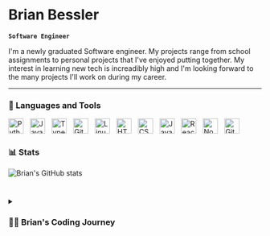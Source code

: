 # Brian Bessler

**`Software Engineer`**

I'm a newly graduated Software engineer. My projects range from school assignments to personal projects that I've enjoyed putting together. My interest in learning new tech is increadibly high and I'm looking forward to the many projects I'll work on during my career.

---

### 🧰 Languages and Tools

<img align="left" alt="Python" width="30px" style="padding-right:10px;" src="https://cdn.jsdelivr.net/gh/devicons/devicon/icons/python/python-plain.svg" />
<img align="left" alt="Java" width="30px" style="padding-right:10px;" src="https://cdn.jsdelivr.net/gh/devicons/devicon/icons/java/java-original.svg"/>
<img align="left" alt="TypeScript" width="30px" style="padding-right:10px;" src="https://cdn.jsdelivr.net/gh/devicons/devicon/icons/typescript/typescript-plain.svg" />
<img align="left" alt="Git" width="30px" style="padding-right:10px;" src="https://cdn.jsdelivr.net/gh/devicons/devicon/icons/git/git-original.svg" />
<img align="left" alt="Linux" width="30px" style="padding-right:10px;" src="https://cdn.jsdelivr.net/gh/devicons/devicon/icons/linux/linux-original.svg" />
<img align="left" alt="HTML" width="30px" style="padding-right:10px;" src="https://cdn.jsdelivr.net/gh/devicons/devicon/icons/html5/html5-plain.svg" />
<img align="left" alt="CSS" width="30px" style="padding-right:10px;" src="https://cdn.jsdelivr.net/gh/devicons/devicon/icons/css3/css3-plain.svg" />
<img align="left" alt="JavaScript" width="30px" style="padding-right:10px;" src="https://cdn.jsdelivr.net/gh/devicons/devicon/icons/javascript/javascript-plain.svg" />
<img align="left" alt="React" width="30px" style="padding-right:10px;" src="https://cdn.jsdelivr.net/gh/devicons/devicon/icons/react/react-original.svg" />
<img align="left" alt="NodeJS" width="30px" style="padding-right:10px;" src="https://cdn.jsdelivr.net/gh/devicons/devicon/icons/nodejs/nodejs-original.svg" />
<img align="left" alt="GitHub" width="30px" style="padding-right:10px;" src="https://cdn.jsdelivr.net/gh/devicons/devicon/icons/github/github-original.svg" />
<br />

#

### 📊 Stats

![Brian's GitHub stats](https://github-readme-stats.vercel.app/api?username=itsBrianTime&show_icons=true&theme=merko)

#

[Linkedin]: https://www.linkedin.com/in/brian-bessler-1237a4226/

<details>
 <summary><h3>👨‍💻 Brian's Coding Journey</h3></summary>
   I started my coding journey as an adult computer science student with a mission to learn everything I could about this programming world - code, theory, best practices. I had always been interested in creating video games and my love of coding grew from there. I got my Associates in Computer Science back in 2020. From there, I started my Bachelor’s degree in Software Engineering at Arizona State University. While at ASU, I had got an internship with NAVSEA learning about Cyber Security. During my last year at University, I got a job working for Mantech as a Junior Software Engineer in Cyber Security. As of May of 2024, I've finally gotten my degree in Software Engineering. I’m eagerly learning as much as I can to become a more confident developer. I’m always looking for new opportunities and new technology to learn. 


